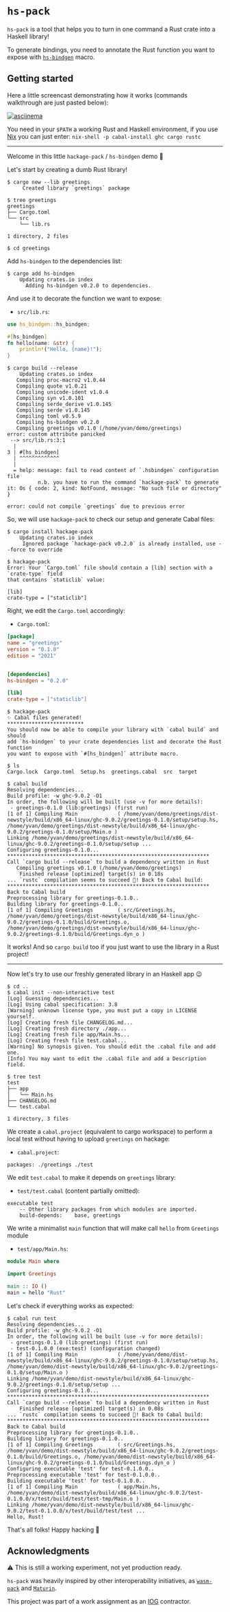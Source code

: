 <!-- cargo-sync-readme start -->

# `hs-pack`

`hs-pack` is a tool that helps you to turn in one command a Rust crate
into a Haskell library!

To generate bindings, you need to annotate the Rust function you want to
expose with [`hs-bindgen`](https://github.com/yvan-sraka/hs-bindgen) macro.

## Getting started

Here a little screencast demonstrating how it works (commands walkthrough
are just pasted below):

[![asciinema](https://i.imgur.com/eMYmps7.gif)](https://asciinema.org/a/525350)

You need in your `$PATH` a working Rust and Haskell environment, if you use
[Nix](https://nixos.org) you can just enter:
`nix-shell -p cabal-install ghc cargo rustc`

---

Welcome in this little `hackage-pack` / `hs-bindgen` demo 🙂

Let's start by creating a dumb Rust library!

```text
$ cargo new --lib greetings
     Created library `greetings` package

$ tree greetings
greetings
├── Cargo.toml
└── src
    └── lib.rs

1 directory, 2 files

$ cd greetings
```

Add `hs-bindgen` to the dependencies list:

```text
$ cargo add hs-bindgen
    Updating crates.io index
      Adding hs-bindgen v0.2.0 to dependencies.
```

And use it to decorate the function we want to expose:

* `src/lib.rs`:

```rust
use hs_bindgen::hs_bindgen;

#[hs_bindgen]
fn hello(name: &str) {
    println!("Hello, {name}!");
}
```

```text
$ cargo build --release
    Updating crates.io index
   Compiling proc-macro2 v1.0.44
   Compiling quote v1.0.21
   Compiling unicode-ident v1.0.4
   Compiling syn v1.0.101
   Compiling serde_derive v1.0.145
   Compiling serde v1.0.145
   Compiling toml v0.5.9
   Compiling hs-bindgen v0.2.0
   Compiling greetings v0.1.0 (/home/yvan/demo/greetings)
error: custom attribute panicked
 --> src/lib.rs:3:1
  |
3 | #[hs_bindgen]
  | ^^^^^^^^^^^^^
  |
  = help: message: fail to read content of `.hsbindgen` configuration file
          n.b. you have to run the command `hackage-pack` to generate it: Os { code: 2, kind: NotFound, message: "No such file or directory" }

error: could not compile `greetings` due to previous error
```

So, we will use `hackage-pack` to check our setup and generate Cabal files:

```text
$ cargo install hackage-pack
    Updating crates.io index
     Ignored package `hackage-pack v0.2.0` is already installed, use --force to override

$ hackage-pack
Error: Your `Cargo.toml` file should contain a [lib] section with a `crate-type` field
that contains `staticlib` value:

[lib]
crate-type = ["staticlib"]
```

Right, we edit the `Cargo.toml` accordingly:

* `Cargo.toml`:

```toml
[package]
name = "greetings"
version = "0.1.0"
edition = "2021"


[dependencies]
hs-bindgen = "0.2.0"

[lib]
crate-type = ["staticlib"]
```

```text
$ hackage-pack
✨ Cabal files generated!
*************************
You should now be able to compile your library with `cabal build` and should
add `hs-bindgen` to your crate dependencies list and decorate the Rust function
you want to expose with `#[hs_bindgen]` attribute macro.

$ ls
Cargo.lock  Cargo.toml  Setup.hs  greetings.cabal  src  target
```

```text
$ cabal build
Resolving dependencies...
Build profile: -w ghc-9.0.2 -O1
In order, the following will be built (use -v for more details):
 - greetings-0.1.0 (lib:greetings) (first run)
[1 of 1] Compiling Main             ( /home/yvan/demo/greetings/dist-newstyle/build/x86_64-linux/ghc-9.0.2/greetings-0.1.0/setup/setup.hs, /home/yvan/demo/greetings/dist-newstyle/build/x86_64-linux/ghc-9.0.2/greetings-0.1.0/setup/Main.o )
Linking /home/yvan/demo/greetings/dist-newstyle/build/x86_64-linux/ghc-9.0.2/greetings-0.1.0/setup/setup ...
Configuring greetings-0.1.0...
******************************************************************
Call `cargo build --release` to build a dependency written in Rust
   Compiling greetings v0.1.0 (/home/yvan/demo/greetings)
    Finished release [optimized] target(s) in 0.18s
... `rustc` compilation seems to succeed 🦀! Back to Cabal build:
******************************************************************
Back to Cabal build
Preprocessing library for greetings-0.1.0..
Building library for greetings-0.1.0..
[1 of 1] Compiling Greetings        ( src/Greetings.hs, /home/yvan/demo/greetings/dist-newstyle/build/x86_64-linux/ghc-9.0.2/greetings-0.1.0/build/Greetings.o, /home/yvan/demo/greetings/dist-newstyle/build/x86_64-linux/ghc-9.0.2/greetings-0.1.0/build/Greetings.dyn_o )
```

It works! And so `cargo build` too if you just want to use the library in a
Rust project!

---

Now let's try to use our freshly generated library in an Haskell app 😉

```text
$ cd ..
$ cabal init --non-interactive test
[Log] Guessing dependencies...
[Log] Using cabal specification: 3.8
[Warning] unknown license type, you must put a copy in LICENSE yourself.
[Log] Creating fresh file CHANGELOG.md...
[Log] Creating fresh directory ./app...
[Log] Creating fresh file app/Main.hs...
[Log] Creating fresh file test.cabal...
[Warning] No synopsis given. You should edit the .cabal file and add one.
[Info] You may want to edit the .cabal file and add a Description field.

$ tree test
test
├── app
│   └── Main.hs
├── CHANGELOG.md
└── test.cabal

1 directory, 3 files
```

We create a `cabal.project` (equivalent to cargo workspace) to perform a
local test without having to upload `greetings` on hackage:

* `cabal.project`:

```cabal
packages: ./greetings ./test
```

We edit `test.cabal` to make it depends on `greetings` library:

* `test/test.cabal` (content partially omitted):

```cabal
executable test
    -- Other library packages from which modules are imported.
    build-depends:    base, greetings
```

We write a minimalist `main` function that will make call `hello` from
`Greetings` module

* `test/app/Main.hs`:

```haskell
module Main where

import Greetings

main :: IO ()
main = hello "Rust"
```

Let's check if everything works as expected:

```text
$ cabal run test
Resolving dependencies...
Build profile: -w ghc-9.0.2 -O1
In order, the following will be built (use -v for more details):
 - greetings-0.1.0 (lib:greetings) (first run)
 - test-0.1.0.0 (exe:test) (configuration changed)
[1 of 1] Compiling Main             ( /home/yvan/demo/dist-newstyle/build/x86_64-linux/ghc-9.0.2/greetings-0.1.0/setup/setup.hs, /home/yvan/demo/dist-newstyle/build/x86_64-linux/ghc-9.0.2/greetings-0.1.0/setup/Main.o )
Linking /home/yvan/demo/dist-newstyle/build/x86_64-linux/ghc-9.0.2/greetings-0.1.0/setup/setup ...
Configuring greetings-0.1.0...
******************************************************************
Call `cargo build --release` to build a dependency written in Rust
    Finished release [optimized] target(s) in 0.08s
... `rustc` compilation seems to succeed 🦀! Back to Cabal build:
******************************************************************
Back to Cabal build
Preprocessing library for greetings-0.1.0..
Building library for greetings-0.1.0..
[1 of 1] Compiling Greetings        ( src/Greetings.hs, /home/yvan/demo/dist-newstyle/build/x86_64-linux/ghc-9.0.2/greetings-0.1.0/build/Greetings.o, /home/yvan/demo/dist-newstyle/build/x86_64-linux/ghc-9.0.2/greetings-0.1.0/build/Greetings.dyn_o )
Configuring executable 'test' for test-0.1.0.0..
Preprocessing executable 'test' for test-0.1.0.0..
Building executable 'test' for test-0.1.0.0..
[1 of 1] Compiling Main             ( app/Main.hs, /home/yvan/demo/dist-newstyle/build/x86_64-linux/ghc-9.0.2/test-0.1.0.0/x/test/build/test/test-tmp/Main.o )
Linking /home/yvan/demo/dist-newstyle/build/x86_64-linux/ghc-9.0.2/test-0.1.0.0/x/test/build/test/test ...
Hello, Rust!
```

That's all folks! Happy hacking 🙂

## Acknowledgments

:warning: This is still a working experiment, not yet production ready.

`hs-pack` was heavily inspired by other interoperability initiatives, as
[`wasm-pack`](https://github.com/rustwasm/wasm-pack) and
[`Maturin`](https://github.com/PyO3/maturin).

This project was part of a work assignment as an
[IOG](https://github.com/input-output-hk) contractor.

<!-- cargo-sync-readme end -->